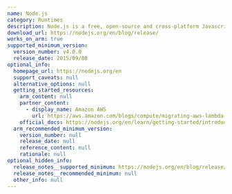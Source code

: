 ```yaml
---
name: Node.js
category: Runtimes
description: Node.js is a free, open-source and cross-platform Javascript runtime environment that allows developer to create servers, web apps, command line tools and scripts.
download_url: https://nodejs.org/en/blog/release/
works_on_arm: true
supported_minimum_version:
  version_number: v4.0.0
  release_date: 2015/09/08
optional_info:
  homepage_url: https://nodejs.org/en
  support_caveats: null
  alternative_options: null
  getting_started_resources:
    arm_content: null
    partner_content:
      - display_name: Amazon AWS
        url: https://aws.amazon.com/blogs/compute/migrating-aws-lambda-functions-to-arm-based-aws-graviton2-processors/
    official_docs: https://nodejs.org/en/learn/getting-started/introduction-to-nodejs
  arm_recommended_minimum_version:
    version_number: null
    release_date: null
    reference_content: null
    rationale: null
optional_hidden_info:
  release_notes__supported_minimum: https://nodejs.org/en/blog/release/v4.0.0
  release_notes__recommended_minimum: null
  other_info: null
---
```

